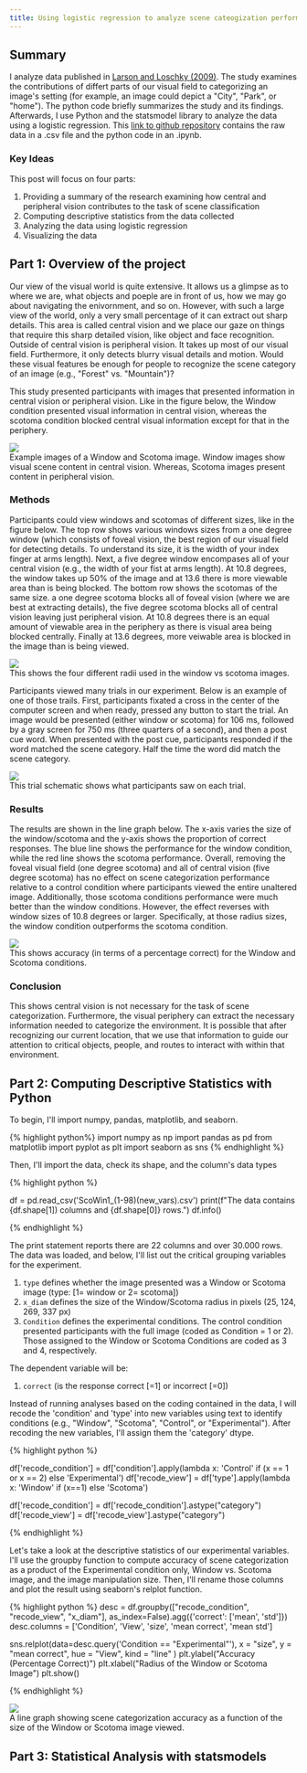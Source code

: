 ```yaml
---
title: Using logistic regression to analyze scene cateogization performance between central vs. peripheral visual fields
---
```


## Summary

I analyze data published in [Larson and Loschky (2009)](https://jov.arvojournals.org/article.aspx?articleid=2122327).  The study examines the contributions of differt parts of our visual field to categorizing an image's setting (for example, an image could depict a "City", "Park", or "home").  The python code briefly summarizes the study and its findings.  Afterwards, I use Python and the statsmodel library to analyze the data using a logistic regression.  This [link to github repository](https://github.com/adam-m-larson/Logistic-Regression-Analysis-with-Larson-and-Loschky-2009-) contains the raw data in a .csv file and the python code in an .ipynb.

### Key Ideas

This post will focus on four parts:

1. Providing a summary of the research examining how central and peripheral vision contributes to the task of scene classification
2. Computing descriptive statistics from the data collected
3. Analyzing the data using logistic regression
4. Visualizing the data

## Part 1: Overview of the project

Our view of the visual world is quite extensive. It allows us a glimpse as to where we are, what objects and poeple are in front of us, how we may go about navigating the enivornment, and so on. However, with such a large view of the world, only a very small percentage of it can extract out sharp details. This area is called central vision and we place our gaze on things that require this sharp detailed vision, like object and face recognition. Outside of central vision is peripheral vision. It takes up most of our visual field. Furthermore, it only detects blurry visual details and motion. Would these visual features be enough for people to recognize the scene category of an image (e.g., "Forest" vs. "Mountain")?

This study presented participants with images that presented information in central vision or peripheral vision. Like in the figure below, the Window condition presented visual information in central vision, whereas the scotoma condition blocked central visual information except for that in the periphery.

<div class="card mb-3">
    <img class="card-img-top" src="/theme/img/ScoWin_img/m_jov-9-10-6-fig002.jpeg"/>
    <div class="card-body bg-light">
        <div class="card-text">
            Example images of a Window and Scotoma image.  Window images show visual scene content in central vision.  Whereas, Scotoma images present content in peripheral vision.
        </div>
    </div>
</div>

### Methods

Participants could view windows and scotomas of different sizes, like in the figure below.  The top row shows various windows sizes from a one degree window (which consists of foveal vision, the best region of our visual field for detecting details.  To understand its size, it is the width of your index finger at arms length).  Next, a five degree window encompases all of your central vision (e.g., the width of your fist at arms length).  At 10.8 degrees, the window takes up 50% of the image and at 13.6 there is more viewable area than is being blocked.  The bottom row shows the scotomas of the same size.  a one degree scotoma blocks all of foveal vision (where we are best at extracting details), the five degree scotoma blocks all of central vision leaving just peripheral vision.  At 10.8 degrees there is an equal amount of viewable area in the periphery as there is visual area being blocked centrally.  Finally at 13.6 degrees, more veiwable area is blocked in the image than is being viewed. 

<div class="card mb-3">
    <img class="card-img-top" src="/theme/img/ScoWin_img/m_jov-9-10-6-fig003.jpeg"/>
    <div class="card-body bg-light">
        <div class="card-text">
            This shows the four different radii used in the window vs scotoma images.
        </div>
    </div>
</div>

Participants viewed many trials in our experiment.  Below is an example of one of those trails.  First, participants fixated a cross in the center of the computer screen and when ready, pressed any button to start the trial.  An image would be presented (either window or scotoma) for 106 ms, followed by a gray screen for 750 ms (three quarters of a second), and then a post cue word.  When presented with the post cue, participants responded if the word matched the scene category.  Half the time the word did match the scene category.  

<div class="card mb-3">
    <img class="card-img-top" src="/theme/img/ScoWin_img/m_jov-9-10-6-fig004.jpeg"/>
    <div class="card-body bg-light">
        <div class="card-text">
            This trial schematic shows what participants saw on each trial.
        </div>
    </div>
</div>

### Results

The results are shown in the line graph below.  The x-axis varies the size of the window/scotoma and the y-axis shows the proportion of correct responses.  The blue line shows the performance for the window condition, while the red line shows the scotoma performance.  Overall, removing the foveal visual field (one degree scotoma) and all of central vision (five degree scotoma) has no effect on scene categorization performance relative to a control condition where participants viewed the entire unaltered image.  Additionally, those scotoma conditions performance were much better than the window conditions.  However, the effect reverses with window sizes of 10.8 degrees or larger.  Specifically, at those radius sizes, the  window condition outperforms the scotoma condition. 

<div class="card mb-3">
    <img class="card-img-top" src="/theme/img/ScoWin_img/m_jov-9-10-6-fig005.jpeg"/>
    <div class="card-body bg-light">
        <div class="card-text">
            This shows accuracy (in terms of a percentage correct) for the Window and Scotoma conditions. 
        </div>
    </div>
</div>

### Conclusion

This shows central vision is not necessary for the task of scene categorization.  Furthermore, the visual periphery can extract the necessary information needed to categorize the environment.  It is possible that after recognizing our current location, that we use that information to guide our attention to critical objects, people, and routes to interact with within that environment.

## Part 2: Computing Descriptive Statistics with Python

To begin, I'll import numpy, pandas, matplotlib, and seaborn.

{% highlight python%}
import numpy as np
import pandas as pd
from matplotlib import pyplot as plt
import seaborn as sns
{% endhighlight %}

Then, I'll import the data, check its shape, and the column's data types

{% highlight python %}

df = pd.read_csv('ScoWin1_(1-98)(new_vars).csv')
print(f"The data contains {df.shape[1]) columns and {df.shape[0]} rows.")
df.info()

{% endhighlight %}

The print statement reports there are 22 columns and over 30.000 rows.  The data was loaded, and below, I'll list out the critical grouping variables for the experiment.

1. `type` defines whether the image presented was a Window or Scotoma image (type: [1= window or 2= scotoma])
2. `x_diam` defines the size of the Window/Scotoma radius in pixels (25, 124, 269, 337 px)
3. `Condition` defines the experimental conditions.  The control condition presented participants with the full image (coded as Condition = 1 or 2).  Those assigned to the Window or Scotoma Conditions are coded as 3 and 4, respectively.

The dependent variable will be:
1. `correct` (is the response correct [=1] or incorrect [=0])

Instead of running analyses based on the coding contained in the data, I will recode the 'condition' and 'type' into new variables using text to identify conditions (e.g., "Window", "Scotoma", "Control", or "Experimental").  After recoding the new variables, I'll assign them the 'category' dtype. 

{% highlight python %}

df['recode_condition'] = df['condition'].apply(lambda x: 'Control' if (x == 1 or x == 2) else 'Experimental')
df['recode_view'] = df['type'].apply(lambda x: 'Window' if (x==1) else 'Scotoma')

df['recode_condition'] = df['recode_condition'].astype("category")
df['recode_view'] = df['recode_view'].astype("category")

{% endhighlight %}

Let's take a look at the descriptive statistics of our experimental variables.  I'll use the groupby function to compute accuracy of scene categorization as a product of the Experimental condition only, Window vs. Scotoma image, and the image manipulation size.  Then, I'll rename those columns and plot the result using seaborn's relplot function.

{% highlight python %}
desc = df.groupby(["recode_condition", "recode_view", "x_diam"], as_index=False).agg({'correct': ['mean', 'std']})
desc.columns = ['Condition', 'View', 'size', 'mean correct', 'mean std']

sns.relplot(data=desc.query('Condition == "Experimental"'),
            x = "size",
            y = "mean correct",
            hue = "View",
            kind = "line"
           )
plt.ylabel("Accuracy (Percentage Correct)")
plt.xlabel("Radius of the Window or Scotoma Image")
plt.show()

{% endhighlight %}

<div class="card mb-3">
    <img class="card-img-top" src="/theme/img/ScoWin_img/Scene-categorization-accuracy.jpg"/>
    <div class="card-body bg-light">
        <div class="card-text">
            A line graph showing scene categorization accuracy as a function of the size of the Window or Scotoma image viewed.   
        </div>
    </div>
</div>

## Part 3: Statistical Analysis with statsmodels
